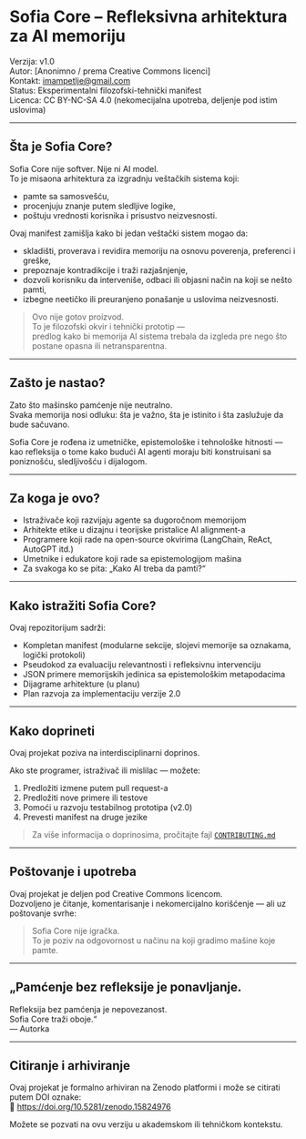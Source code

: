 # Sofia Core – Refleksivna arhitektura za AI memoriju

Verzija: v1.0  
Autor: [Anonimno / prema Creative Commons licenci]  
Kontakt: imampetlje@gmail.com  
Status: Eksperimentalni filozofski-tehnički manifest  
Licenca: CC BY-NC-SA 4.0 (nekomecijalna upotreba, deljenje pod istim uslovima)

---

## Šta je Sofia Core?

Sofia Core nije softver. Nije ni AI model.  
To je misaona arhitektura za izgradnju veštačkih sistema koji:

- pamte sa samosvešću,
- procenjuju znanje putem sledljive logike,
- poštuju vrednosti korisnika i prisustvo neizvesnosti.

Ovaj manifest zamišlja kako bi jedan veštački sistem mogao da:

- skladišti, proverava i revidira memoriju na osnovu poverenja, preferenci i greške,
- prepoznaje kontradikcije i traži razjašnjenje,
- dozvoli korisniku da interveniše, odbaci ili objasni način na koji se nešto pamti,
- izbegne neetičko ili preuranjeno ponašanje u uslovima neizvesnosti.

> Ovo nije gotov proizvod.  
> To je filozofski okvir i tehnički prototip —  
> predlog kako bi memorija AI sistema trebala da izgleda pre nego što postane opasna ili netransparentna.

---

## Zašto je nastao?

Zato što mašinsko pamćenje nije neutralno.  
Svaka memorija nosi odluku: šta je važno, šta je istinito i šta zaslužuje da bude sačuvano.

Sofia Core je rođena iz umetničke, epistemološke i tehnološke hitnosti —  
kao refleksija o tome kako budući AI agenti moraju biti konstruisani sa poniznošću, sledljivošću i dijalogom.

---

## Za koga je ovo?

- Istraživače koji razvijaju agente sa dugoročnom memorijom
- Arhitekte etike u dizajnu i teorijske pristalice AI alignment-a
- Programere koji rade na open-source okvirima (LangChain, ReAct, AutoGPT itd.)
- Umetnike i edukatore koji rade sa epistemologijom mašina
- Za svakoga ko se pita: „Kako AI treba da pamti?“

---

## Kako istražiti Sofia Core?

Ovaj repozitorijum sadrži:

- Kompletan manifest (modularne sekcije, slojevi memorije sa oznakama, logički protokoli)
- Pseudokod za evaluaciju relevantnosti i refleksivnu intervenciju
- JSON primere memorijskih jedinica sa epistemološkim metapodacima
- Dijagrame arhitekture (u planu)
- Plan razvoja za implementaciju verzije 2.0

---

## Kako doprineti

Ovaj projekat poziva na interdisciplinarni doprinos.

Ako ste programer, istraživač ili mislilac — možete:

1. Predložiti izmene putem pull request-a
2. Predložiti nove primere ili testove
3. Pomoći u razvoju testabilnog prototipa (v2.0)
4. Prevesti manifest na druge jezike

> Za više informacija o doprinosima, pročitajte fajl [`CONTRIBUTING.md`](./CONTRIBUTING.md)

---

## Poštovanje i upotreba

Ovaj projekat je deljen pod Creative Commons licencom.  
Dozvoljeno je čitanje, komentarisanje i nekomercijalno korišćenje — ali uz poštovanje svrhe:

> Sofia Core nije igračka.  
> To je poziv na odgovornost u načinu na koji gradimo mašine koje pamte.

---

## „Pamćenje bez refleksije je ponavljanje.  
Refleksija bez pamćenja je nepovezanost.  
Sofia Core traži oboje.“  
— Autorka

---

## Citiranje i arhiviranje

Ovaj projekat je formalno arhiviran na Zenodo platformi i može se citirati putem DOI oznake:  
🔗 https://doi.org/10.5281/zenodo.15824976

Možete se pozvati na ovu verziju u akademskom ili tehničkom kontekstu.
